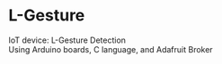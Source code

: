 # L-Gesture
IoT device: L-Gesture Detection <br>
Using Arduino boards, C language, and Adafruit Broker
